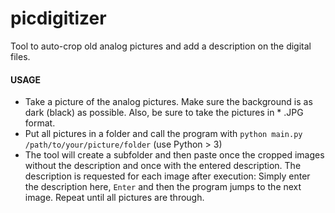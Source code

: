 # picdigitizer
Tool to auto-crop old analog pictures and add a description on the digital files.

#### USAGE
- Take a picture of the analog pictures. Make sure the background is as dark (black) as possible. Also, be sure to take the pictures in * .JPG format.
- Put all pictures in a folder and call the program with `python main.py /path/to/your/picture/folder` (use Python > 3)
- The tool will create a subfolder and then paste once the cropped images without the description and once with the entered description. The description is requested for each image after execution: Simply enter the description here, `Enter` and then the program jumps to the next image. Repeat until all pictures are through.

